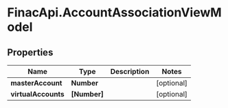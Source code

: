 # FinacApi.AccountAssociationViewModel

## Properties
Name | Type | Description | Notes
------------ | ------------- | ------------- | -------------
**masterAccount** | **Number** |  | [optional] 
**virtualAccounts** | **[Number]** |  | [optional] 

